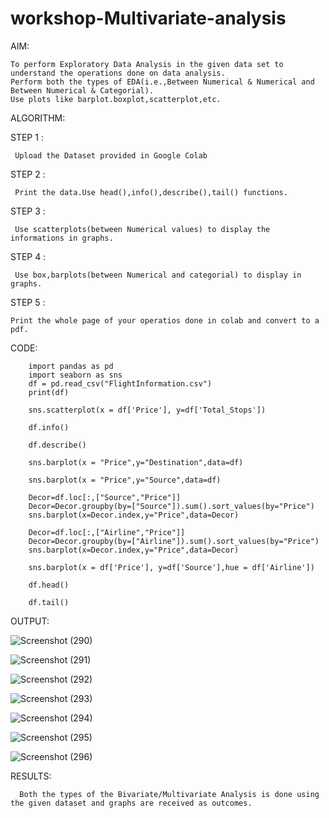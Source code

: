 # workshop-Multivariate-analysis

AIM:

    To perform Exploratory Data Analysis in the given data set to understand the operations done on data analysis.
    Perform both the types of EDA(i.e.,Between Numerical & Numerical and Between Numerical & Categorial).
    Use plots like barplot.boxplot,scatterplot,etc.
    
ALGORITHM:  

STEP 1 :

     Upload the Dataset provided in Google Colab
     
STEP 2 :

     Print the data.Use head(),info(),describe(),tail() functions.
     
STEP 3 :  

     Use scatterplots(between Numerical values) to display the informations in graphs.
     
STEP 4 : 

     Use box,barplots(between Numerical and categorial) to display in graphs.
     
STEP 5 : 

    Print the whole page of your operatios done in colab and convert to a pdf.
   
   
CODE:
```
    import pandas as pd 
    import seaborn as sns
    df = pd.read_csv("FlightInformation.csv")
    print(df)
    
    sns.scatterplot(x = df['Price'], y=df['Total_Stops'])
    
    df.info()
    
    df.describe()
    
    sns.barplot(x = "Price",y="Destination",data=df)
    
    sns.barplot(x = "Price",y="Source",data=df)
    
    Decor=df.loc[:,["Source","Price"]]
    Decor=Decor.groupby(by=["Source"]).sum().sort_values(by="Price")
    sns.barplot(x=Decor.index,y="Price",data=Decor)
    
    Decor=df.loc[:,["Airline","Price"]]
    Decor=Decor.groupby(by=["Airline"]).sum().sort_values(by="Price")
    sns.barplot(x=Decor.index,y="Price",data=Decor)
    
    sns.barplot(x = df['Price'], y=df['Source'],hue = df['Airline'])
    
    df.head()
    
    df.tail()

```

OUTPUT:

![Screenshot (290)](https://user-images.githubusercontent.com/119657657/230766411-88c558d1-caad-48bf-825d-742f8832f36a.png)


![Screenshot (291)](https://user-images.githubusercontent.com/119657657/230766434-f667a3e6-c8c5-45fd-81e2-268da5cde66b.png)


![Screenshot (292)](https://user-images.githubusercontent.com/119657657/230766448-a0f73ff6-9d8f-4a39-bfa8-4f624bf10a36.png)


![Screenshot (293)](https://user-images.githubusercontent.com/119657657/230766453-e180f235-baba-46f6-bcbd-8de56ff619f4.png)


![Screenshot (294)](https://user-images.githubusercontent.com/119657657/230766461-9d80238c-1d4c-4c0a-862f-8db89302aca4.png)


![Screenshot (295)](https://user-images.githubusercontent.com/119657657/230766470-9f38c2d5-cf09-43c9-9e6e-44e6304e536c.png)


![Screenshot (296)](https://user-images.githubusercontent.com/119657657/230766478-9da3acaf-5af2-445f-8d45-d24e2715c73a.png)


RESULTS:

      Both the types of the Bivariate/Multivariate Analysis is done using the given dataset and graphs are received as outcomes.





    
